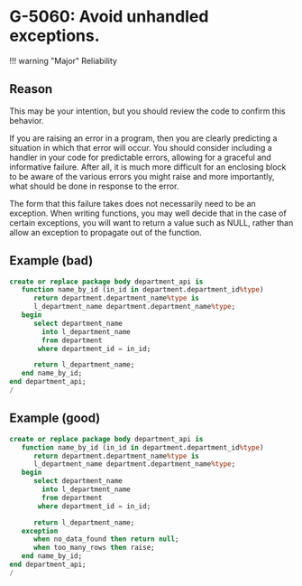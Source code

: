 # G-5060: Avoid unhandled exceptions.

!!! warning "Major"
    Reliability

## Reason

This may be your intention, but you should review the code to confirm this behavior. 

If you are raising an error in a program, then you are clearly predicting a situation in which that error will occur. You should consider including a handler in your code for predictable errors, allowing for a graceful and informative failure. After all, it is much more difficult for an enclosing block to be aware of the various errors you might raise and more importantly, what should be done in response to the error. 

The form that this failure takes does not necessarily need to be an exception. When writing functions, you may well decide that in the case of certain exceptions, you will want to return a value such as NULL, rather than allow an exception to propagate out of the function. 

## Example (bad)

```sql
create or replace package body department_api is
   function name_by_id (in_id in department.department_id%type) 
      return department.department_name%type is
      l_department_name department.department_name%type;
   begin
      select department_name
        into l_department_name
        from department
       where department_id = in_id;

      return l_department_name;   
   end name_by_id;
end department_api;
/
```

## Example (good)

```sql
create or replace package body department_api is
   function name_by_id (in_id in department.department_id%type) 
      return department.department_name%type is
      l_department_name department.department_name%type;
   begin
      select department_name
        into l_department_name
        from department
       where department_id = in_id;

      return l_department_name;  
   exception
      when no_data_found then return null;
      when too_many_rows then raise;
   end name_by_id;
end department_api;
/
```
